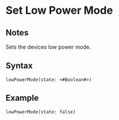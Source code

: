 # Set Low Power Mode
## Notes
Sets the devices low power mode.
## Syntax
```
lowPowerMode(state: <#Boolean#>)
```
## Example
```
lowPowerMode(state: false)
```